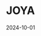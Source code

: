 ---  
layout: startup_page  
title: "JOYA"  
id: "joyahealth.com"  
permalink: "/joyajoyahealth.com10012024/"  
website: "https://joyahealth.com"  
funding_round: "Seed"  
funding_amount: "$5M"  
investors: "LUX Capital, Mosaic General Partnership, Arsama Trust, Joyance Partners"  
about: "JOYA is the first employee skin health and wellness benefit platform offering preventative skin services at an affordable cost. It connects employees to a network of vetted experts for skin cancer screenings and personalized treatments. JOYA aims to improve access and affordability in the growing skin health and wellness market."  
markets: "Healthtech"  
hq: "Irvine, California, United States"  
founded_year: "2022"  
linkedin: "https://www.linkedin.com/company/joya-health"  
twitter: ""  
instagram: ""  
facebook: ""  
crunchbase: ""  
pitchbook: "https://pitchbook.com/profiles/company/606779-02"  

date_display: "01-Oct-2024"  
date: "2024-10-01"

# SEO Optimization  
meta_title: "JOYA - Seed Funding ($5M)"  
meta_description: "JOYA, JOYA is the first employee skin health and wellness benefit platform offering preventative skin services at an affordable cost. It connects employees ..."  
meta_keywords: "JOYA, Healthtech, Seed funding"  
canonical_url: "https://startup.projectstartups.com/joyajoyahealth.com10012024/"  
---